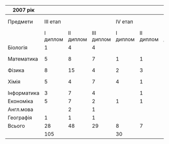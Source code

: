 |  2007 рік   |          |           |            |          |           |            |                      |               |
| ----------- | -------- | --------- | ---------- | -------- | --------- | ---------- | -------------------- | ------------- |
|  Предмети   | III етап |           |            | IV етап  |           |            | Міжнародні олімпіади |               |
|             | I диплом | II диплом | III диплом | I диплом | II диплом | III диплом |      Відбір МО       |      МО       |
|  Біологія   |    1     |     4     |     4      |          |           |     2      |                      |               |
| Математика  |    5     |     8     |     7      |    1     |     1     |     1      |          1           | Золота медаль |
|   Фізика    |    8     |    15     |     4      |    2     |     3     |     5      |                      |               |
|    Хімія    |    5     |     4     |     7      |    4     |     1     |     4      |          1           | Срібна медаль |
| Інформатика |    3     |     7     |     4      |          |     1     |     1      |          1           |               |
|  Економіка  |    5     |     7     |     2      |    1     |     1     |            |                      |               |
|  Англ.мова  |          |     2     |     1      |          |           |     1      |                      |               |
|  Географія  |    1     |     1     |     1      |          |           |     1      |                      |               |
|   Всього    |    28    |    48     |     29     |    8     |     7     |     15     |                      |               |
|             |   105    |           |            |    30    |           |            |                      |               |
